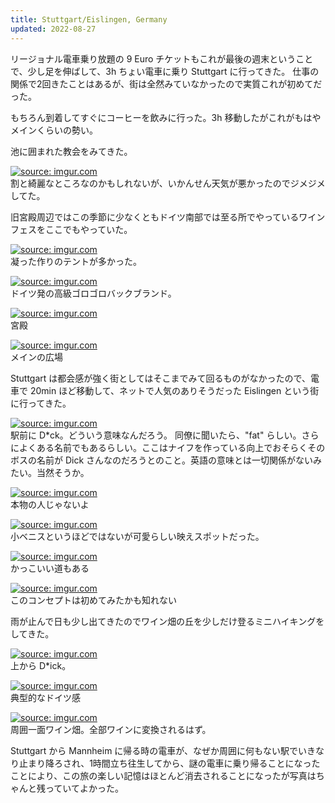 ```yaml
---
title: Stuttgart/Eislingen, Germany
updated: 2022-08-27
---
```


リージョナル電車乗り放題の 9 Euro チケットもこれが最後の週末ということで、少し足を伸ばして、3h ちょい電車に乗り Stuttgart に行ってきた。
仕事の関係で2回きたことはあるが、街は全然みていなかったので実質これが初めてだった。

もちろん到着してすぐにコーヒーを飲みに行った。3h 移動したがこれがもはやメインくらいの勢い。

池に囲まれた教会をみてきた。

<a href="https://imgur.com/4rfC1sB"><img src="https://i.imgur.com/4rfC1sB.jpg" title="source: imgur.com" /></a>  
割と綺麗なところなのかもしれないが、いかんせん天気が悪かったのでジメジメしてた。

旧宮殿周辺ではこの季節に少なくともドイツ南部では至る所でやっているワインフェスをここでもやっていた。

<a href="https://imgur.com/95mqnH3"><img src="https://i.imgur.com/95mqnH3.jpg" title="source: imgur.com" /></a>  
凝った作りのテントが多かった。

<a href="https://imgur.com/mfAR02B"><img src="https://i.imgur.com/mfAR02B.jpg" title="source: imgur.com" /></a>  
ドイツ発の高級ゴロゴロバックブランド。

<a href="https://imgur.com/f8V8QFu"><img src="https://i.imgur.com/f8V8QFu.jpg" title="source: imgur.com" /></a>  
宮殿

<a href="https://imgur.com/LasMB52"><img src="https://i.imgur.com/LasMB52.jpg" title="source: imgur.com" /></a>  
メインの広場

Stuttgart は都会感が強く街としてはそこまでみて回るものがなかったので、電車で 20min ほど移動して、ネットで人気のありそうだった Eislingen という街に行ってきた。

<a href="https://imgur.com/yF81Zwv"><img src="https://i.imgur.com/yF81Zwv.jpg" title="source: imgur.com" /></a>  
駅前に D*ck。どういう意味なんだろう。
同僚に聞いたら、"fat" らしい。さらによくある名前でもあるらしい。ここはナイフを作っている向上でおそらくそのボスの名前が Dick さんなのだろうとのこと。英語の意味とは一切関係がないみたい。当然そうか。

<a href="https://imgur.com/QWYjxi4"><img src="https://i.imgur.com/QWYjxi4.jpg" title="source: imgur.com" /></a>  
本物の人じゃないよ

<a href="https://imgur.com/zhNznZ9"><img src="https://i.imgur.com/zhNznZ9.jpg" title="source: imgur.com" /></a>  
小ベニスというほどではないが可愛らしい映えスポットだった。

<a href="https://imgur.com/9uzhTp1"><img src="https://i.imgur.com/9uzhTp1.jpg" title="source: imgur.com" /></a>  
かっこいい道もある

<a href="https://imgur.com/VYFkNbD"><img src="https://i.imgur.com/VYFkNbD.jpg" title="source: imgur.com" /></a>  
このコンセプトは初めてみたかも知れない

雨が止んで日も少し出てきたのでワイン畑の丘を少しだけ登るミニハイキングをしてきた。

<a href="https://imgur.com/vxohvXj"><img src="https://i.imgur.com/vxohvXj.jpg" title="source: imgur.com" /></a>  
上から D*ick。

<a href="https://imgur.com/zOMlw4z"><img src="https://i.imgur.com/zOMlw4z.jpg" title="source: imgur.com" /></a>  
典型的なドイツ感

<a href="https://imgur.com/tIGR3RC"><img src="https://i.imgur.com/tIGR3RC.jpg" title="source: imgur.com" /></a>  
周囲一面ワイン畑。全部ワインに変換されるはず。

Stuttgart から Mannheim に帰る時の電車が、なぜか周囲に何もない駅でいきなり止まり降ろされ、1時間立ち往生してから、謎の電車に乗り帰ることになったことにより、この旅の楽しい記憶はほとんど消去されることになったが写真はちゃんと残っていてよかった。
